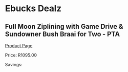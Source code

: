 
# Ebucks Dealz
## Full Moon Ziplining with Game Drive & Sundowner Bush Braai for Two - PTA
[Product Page](https://www.ebucks.com/web/shop/productSelected.do?prodId=472720878&catId=322194367)

Price: R1095.00

Savings: 


	